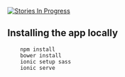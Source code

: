 [![Stories In Progress](https://badge.waffle.io/ProximityViz/soundscapes.svg?label=In%20Progress&title=In%20Progress)](http://waffle.io/ProximityViz/soundscapes)

## Installing the app locally
        npm install
        bower install
        ionic setup sass
        ionic serve
